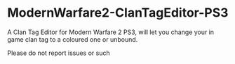 # ModernWarfare2-ClanTagEditor-PS3
A Clan Tag Editor for Modern Warfare 2 PS3, will let you change your in game clan tag to a coloured one or unbound.

Please do not report issues or such
